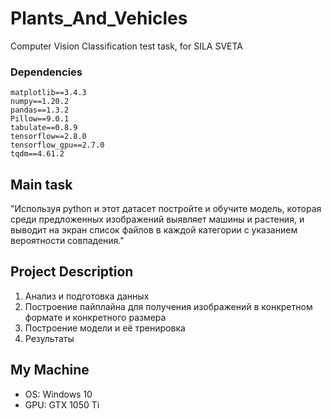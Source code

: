 # Plants_And_Vehicles
Computer Vision Classification test task, for SILA SVETA  

### Dependencies
```albumentations==1.1.0
matplotlib==3.4.3
numpy==1.20.2
pandas==1.3.2
Pillow==9.0.1
tabulate==0.8.9
tensorflow==2.8.0
tensorflow_gpu==2.7.0
tqdm==4.61.2
```
## Main task
"Используя python и этот датасет постройте и обучите модель, которая среди предложенных изображений выявляет машины и растения, и выводит на экран список файлов в каждой категории с указанием вероятности совпадения."

## Project Description 
1. Анализ и подготовка данных 
2. Построение пайплайна для получения изображений в конкретном формате и конкретного размера
3. Построение модели и её тренировка 
4. Результаты

## My Machine
+ OS: Windows 10
+ GPU: GTX 1050 Ti
